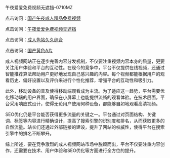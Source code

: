 午夜爱爱免费视频无遮挡-0710MZ

点击访问：<a href="https://heiliaozj3tjd.pages.dev">国产午夜成人精品免费视频</a>

点击访问：<a href="https://heiliaowzu4ur.pages.dev">午夜爱爱免费视频无遮挡</a>

点击访问：<a href="https://heiliao2dmwwy.pages.dev">成人色站久久综合</a>

点击访问：<a href="https://heiliaoxwd5i8.pages.dev">国产黄色A片</a>

成人视频网站正在逐步完善内容分发机制，不仅要注重视频内容本身的质量，更要关注用户体验和平台的互动性。在现今的竞争中，平台不仅提供在线视频，还通过智能推荐算法帮助用户更好地发现自己感兴趣的内容。每个视频都能根据用户的观看历史、偏好设置以及评价来进行个性化推荐，增强平台的互动性和吸引力。

此外，移动设备的普及使得移动端观看成为主流。为了适应这一趋势，平台需要优化移动端的用户界面，确保在小屏幕上也能提供流畅的观看体验。在技术层面，平台采用响应式设计，使得无论用户使用何种设备，都能够自如地观看高清视频。

SEO优化仍是平台能否获得更多流量的关键之一。平台通过对页面结构、关键词、标签等内容进行精确设计，提高了搜索引擎的识别度和排名，从而获取更多的自然流量。站长们还通过外部链接的建设，提升了网站的权威性，使得平台在搜索引擎中的排名不断攀升。

综上所述，要在竞争激烈的成人视频网站市场中脱颖而出，平台不仅要注重内容创作，还需要在技术、用户体验和SEO优化等方面进行全方位的提升。

<span style="display:none;">[Canonical link]( ）</span>
